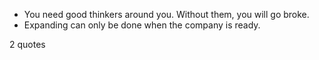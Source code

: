  - You need good thinkers around you. Without them, you will go broke.
 - Expanding can only be done when the company is ready.

2 quotes